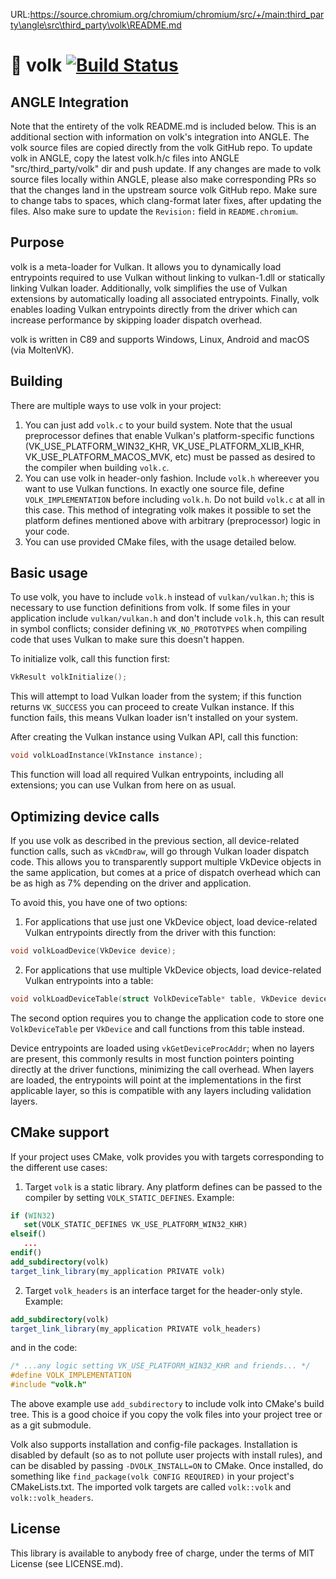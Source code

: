URL:https://source.chromium.org/chromium/chromium/src/+/main:third_party\angle\src\third_party\volk\README.md
# 🐺 volk [![Build Status](https://travis-ci.org/zeux/volk.svg?branch=master)](https://travis-ci.org/zeux/volk)

## ANGLE Integration

Note that the entirety of the volk README.md is included below. This is an additional section with information
on volk's integration into ANGLE. The volk source files are copied directly from the volk GitHub repo.
To update volk in ANGLE, copy the latest volk.h/c files into ANGLE "src/third_party/volk" dir and push update.
If any changes are made to volk source files locally within ANGLE, please also make corresponding PRs so that
the changes land in the upstream source volk GitHub repo.
Make sure to change tabs to spaces, which clang-format later fixes, after updating the files.
Also make sure to update the `Revision:` field in `README.chromium`.

## Purpose

volk is a meta-loader for Vulkan. It allows you to dynamically load entrypoints required to use Vulkan
without linking to vulkan-1.dll or statically linking Vulkan loader. Additionally, volk simplifies the use of Vulkan extensions by automatically loading all associated entrypoints. Finally, volk enables loading
Vulkan entrypoints directly from the driver which can increase performance by skipping loader dispatch overhead.

volk is written in C89 and supports Windows, Linux, Android and macOS (via MoltenVK).

## Building

There are multiple ways to use volk in your project:

1. You can just add `volk.c` to your build system. Note that the usual preprocessor defines that enable Vulkan's platform-specific functions (VK_USE_PLATFORM_WIN32_KHR, VK_USE_PLATFORM_XLIB_KHR, VK_USE_PLATFORM_MACOS_MVK, etc) must be passed as desired to the compiler when building `volk.c`.
2. You can use volk in header-only fashion. Include `volk.h` whereever you want to use Vulkan functions. In exactly one source file, define `VOLK_IMPLEMENTATION` before including `volk.h`. Do not build `volk.c` at all in this case. This method of integrating volk makes it possible to set the platform defines mentioned above with arbitrary (preprocessor) logic in your code.
3. You can use provided CMake files, with the usage detailed below.

## Basic usage

To use volk, you have to include `volk.h` instead of `vulkan/vulkan.h`; this is necessary to use function definitions from volk.
If some files in your application include `vulkan/vulkan.h` and don't include `volk.h`, this can result in symbol conflicts; consider defining `VK_NO_PROTOTYPES` when compiling code that uses Vulkan to make sure this doesn't happen.

To initialize volk, call this function first:

```c++
VkResult volkInitialize();
```

This will attempt to load Vulkan loader from the system; if this function returns `VK_SUCCESS` you can proceed to create Vulkan instance.
If this function fails, this means Vulkan loader isn't installed on your system.

After creating the Vulkan instance using Vulkan API, call this function:

```c++
void volkLoadInstance(VkInstance instance);
```

This function will load all required Vulkan entrypoints, including all extensions; you can use Vulkan from here on as usual.

## Optimizing device calls

If you use volk as described in the previous section, all device-related function calls, such as `vkCmdDraw`, will go through Vulkan loader dispatch code.
This allows you to transparently support multiple VkDevice objects in the same application, but comes at a price of dispatch overhead which can be as high as 7% depending on the driver and application.

To avoid this, you have one of two options:

1. For applications that use just one VkDevice object, load device-related Vulkan entrypoints directly from the driver with this function:

```c++
void volkLoadDevice(VkDevice device);
```

2. For applications that use multiple VkDevice objects, load device-related Vulkan entrypoints into a table:

```c++
void volkLoadDeviceTable(struct VolkDeviceTable* table, VkDevice device);
```

The second option requires you to change the application code to store one `VolkDeviceTable` per `VkDevice` and call functions from this table instead.

Device entrypoints are loaded using `vkGetDeviceProcAddr`; when no layers are present, this commonly results in most function pointers pointing directly at the driver functions, minimizing the call overhead. When layers are loaded, the entrypoints will point at the implementations in the first applicable layer, so this is compatible with any layers including validation layers.

## CMake support

If your project uses CMake, volk provides you with targets corresponding to the different use cases:

1. Target `volk` is a static library. Any platform defines can be passed to the compiler by setting `VOLK_STATIC_DEFINES`. Example:
```cmake
if (WIN32)
   set(VOLK_STATIC_DEFINES VK_USE_PLATFORM_WIN32_KHR)
elseif()
   ...
endif()
add_subdirectory(volk)
target_link_library(my_application PRIVATE volk)
```
2. Target `volk_headers` is an interface target for the header-only style. Example:
```cmake
add_subdirectory(volk)
target_link_library(my_application PRIVATE volk_headers)
```
and in the code:
```c
/* ...any logic setting VK_USE_PLATFORM_WIN32_KHR and friends... */
#define VOLK_IMPLEMENTATION
#include "volk.h"
```

The above example use `add_subdirectory` to include volk into CMake's build tree. This is a good choice if you copy the volk files into your project tree or as a git submodule.

Volk also supports installation and config-file packages. Installation is disabled by default (so as to not pollute user projects with install rules), and can be disabled by passing `-DVOLK_INSTALL=ON` to CMake. Once installed, do something like `find_package(volk CONFIG REQUIRED)` in your project's CMakeLists.txt. The imported volk targets are called `volk::volk` and `volk::volk_headers`.

## License

This library is available to anybody free of charge, under the terms of MIT License (see LICENSE.md).
